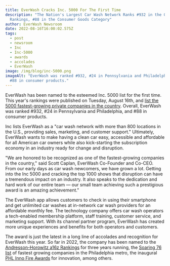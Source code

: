 ```yaml
---
title: EverWash Cracks Inc. 5000 For The First Time
description: "The Nation's Largest Car Wash Network Ranks #932 in the Overall
  Rankings, #88 in the Consumer Goods Category"
author: EverWash Newsroom
date: 2022-08-16T16:00:02.575Z
tags:
  - post
  - newsroom
  - Inc
  - Inc-5000
  - awards
  - accolades
  - EverWash
image: /img/blog/inc-5000.png
imageAlt: "EverWash was ranked #932, #24 in Pennsylvania and Philadelphia, and
  #88 in consumer products."
---
```

EverWash has been named to the esteemed Inc. 5000 list for the first time. This year's rankings were published on Tuesday, August 16th, and [list the 5000 fastest-growing private companies in the country](https://www.inc.com/inc5000/2022). Overall, EverWash was ranked #932, #24 in Pennsylvania and Philadelphia, and #88 in consumer products.

Inc lists EverWash as a "​​car wash network with more than 800 locations in the U.S., providing sales, marketing, and customer support." Ultimately, EverWash wants to make having a clean car easy, accessible and affordable for all American car owners while also kick-starting the subscription economy in an industry ready for change and disruption.

"We are honored to be recognized as one of the fastest-growing companies in the country," said Scott Caplan, EverWash Co-Founder and Co-CEO. From our early days as car wash newcomers, we have grown a lot. Getting into the Inc 5000 and cracking the top 1000 shows that disruption can have a tremendous impact on an industry. It also speaks to the dedication and hard work of our entire team — our small team achieving such a prestigious award is an amazing achievement."

The EverWash app allows customers to check in using their smartphone and get unlimited car washes at in-network car wash providers for an affordable monthly fee. The technology company offers car wash operators a tech-enabled membership platform, staff training, customer service, and marketing support. With its channel partner program, EverWash has created more unique experiences and benefits for both operators and customers.

The award is just the latest in a long line of accolades and recognition for EverWash this year. So far in 2022, the company has been named to the [Andresson-Horowitz a16z Rankings](https://www.everwash.com/newsroom/wed-apr-20-2022-15-00-43-gmt-0400-eastern-daylight-time-everwash-listed-in-the-marketplace-100-for-third-year-running/) for three years running, the [Soaring 76 list](https://www.everwash.com/blog/2022-08-11-everwash-named-on-2022-soaring-76-list-of-fastest-growing-philadelphia-area-businesses/) of fastest growing companies in the Philadelphia metro, the inaugural [PHL Inno Fire Awards](https://www.everwash.com/blog/2022-07-19-everwash-named-among-20-inaugural-phl-inno-fire-awards-honorees/) for innovation, among others.